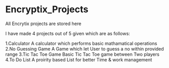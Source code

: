 # Encryptix_Projects
All Encrytix projects are stored here

I have made 4 projects out of 5 given which are as follows:

1.Calculator
    A calculator which performs basic mathamatical operations
2.No Guessing Game
    A Game which let User to guess a no within provided range
3.Tic Tac Toe Game
    Basic Tic Tac Toe game between Two players
4.To Do List
    A proirity based List for better Time & work management